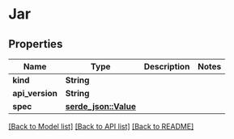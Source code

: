 # Jar

## Properties

Name | Type | Description | Notes
------------ | ------------- | ------------- | -------------
**kind** | **String** |  | 
**api_version** | **String** |  | 
**spec** | [**serde_json::Value**](serde_json::Value.md) |  | 

[[Back to Model list]](../README.md#documentation-for-models) [[Back to API list]](../README.md#documentation-for-api-endpoints) [[Back to README]](../README.md)


